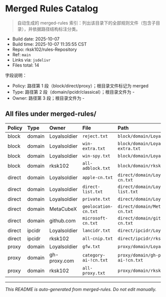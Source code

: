# Merged Rules Catalog

> 自动生成的 merged-rules 索引：列出该目录下的全部规则文件（包含子目录），并依据路径结构标注分类。

- Build date: 2025-10-07
- Build time: 2025-10-07 11:35:55 CST
- Repo: rksk102/rules-Repository
- Ref: `main`
- Links via: `jsdelivr`
- Files total: 14

字段说明：
- Policy: 路径第 1 段（block/direct/proxy）；根目录文件标记为 merged
- Type: 路径第 2 段（domain/ipcidr/classical）；根目录文件为 -
- Owner: 路径第 3 段；根目录文件为 -

## All files under merged-rules/

| Policy | Type | Owner | File | Path | Link |
|:--|:--|:--|:--|:--|:--|
| block | domain | Loyalsoldier | `reject.txt` | `block/domain/Loyalsoldier/reject.txt` | [Open](https://cdn.jsdelivr.net/gh/rksk102/rules-Repository@main/merged-rules/block/domain/Loyalsoldier/reject.txt) |
| block | domain | Loyalsoldier | `win-extra.txt` | `block/domain/Loyalsoldier/win-extra.txt` | [Open](https://cdn.jsdelivr.net/gh/rksk102/rules-Repository@main/merged-rules/block/domain/Loyalsoldier/win-extra.txt) |
| block | domain | Loyalsoldier | `win-spy.txt` | `block/domain/Loyalsoldier/win-spy.txt` | [Open](https://cdn.jsdelivr.net/gh/rksk102/rules-Repository@main/merged-rules/block/domain/Loyalsoldier/win-spy.txt) |
| block | domain | rksk102 | `all-adblock.txt` | `block/domain/rksk102/all-adblock.txt` | [Open](https://cdn.jsdelivr.net/gh/rksk102/rules-Repository@main/merged-rules/block/domain/rksk102/all-adblock.txt) |
| direct | domain | Loyalsoldier | `apple-cn.txt` | `direct/domain/Loyalsoldier/apple-cn.txt` | [Open](https://cdn.jsdelivr.net/gh/rksk102/rules-Repository@main/merged-rules/direct/domain/Loyalsoldier/apple-cn.txt) |
| direct | domain | Loyalsoldier | `direct-list.txt` | `direct/domain/Loyalsoldier/direct-list.txt` | [Open](https://cdn.jsdelivr.net/gh/rksk102/rules-Repository@main/merged-rules/direct/domain/Loyalsoldier/direct-list.txt) |
| direct | domain | Loyalsoldier | `private.txt` | `direct/domain/Loyalsoldier/private.txt` | [Open](https://cdn.jsdelivr.net/gh/rksk102/rules-Repository@main/merged-rules/direct/domain/Loyalsoldier/private.txt) |
| direct | domain | MetaCubeX | `geolocation-cn.txt` | `direct/domain/MetaCubeX/geolocation-cn.txt` | [Open](https://cdn.jsdelivr.net/gh/rksk102/rules-Repository@main/merged-rules/direct/domain/MetaCubeX/geolocation-cn.txt) |
| direct | domain | github.com | `microsoft-cn.txt` | `direct/domain/github.com/microsoft-cn.txt` | [Open](https://cdn.jsdelivr.net/gh/rksk102/rules-Repository@main/merged-rules/direct/domain/github.com/microsoft-cn.txt) |
| direct | ipcidr | Loyalsoldier | `lancidr.txt` | `direct/ipcidr/Loyalsoldier/lancidr.txt` | [Open](https://cdn.jsdelivr.net/gh/rksk102/rules-Repository@main/merged-rules/direct/ipcidr/Loyalsoldier/lancidr.txt) |
| direct | ipcidr | rksk102 | `all-cnip.txt` | `direct/ipcidr/rksk102/all-cnip.txt` | [Open](https://cdn.jsdelivr.net/gh/rksk102/rules-Repository@main/merged-rules/direct/ipcidr/rksk102/all-cnip.txt) |
| proxy | domain | Loyalsoldier | `gfw.txt` | `proxy/domain/Loyalsoldier/gfw.txt` | [Open](https://cdn.jsdelivr.net/gh/rksk102/rules-Repository@main/merged-rules/proxy/domain/Loyalsoldier/gfw.txt) |
| proxy | domain | gh-proxy.com | `category-ai-!cn.txt` | `proxy/domain/gh-proxy.com/category-ai-!cn.txt` | [Open](https://cdn.jsdelivr.net/gh/rksk102/rules-Repository@main/merged-rules/proxy/domain/gh-proxy.com/category-ai-!cn.txt) |
| proxy | domain | rksk102 | `all-proxy.txt` | `proxy/domain/rksk102/all-proxy.txt` | [Open](https://cdn.jsdelivr.net/gh/rksk102/rules-Repository@main/merged-rules/proxy/domain/rksk102/all-proxy.txt) |

---
_This README is auto-generated from merged-rules. Do not edit manually._
